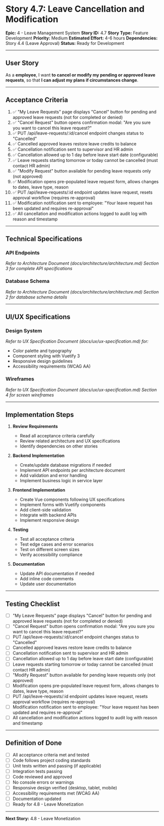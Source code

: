 # Story 4.7: Leave Cancellation and Modification

**Epic:** 4 - Leave Management System
**Story ID:** 4.7
**Story Type:** Feature Development
**Priority:** Medium
**Estimated Effort:** 4-6 hours
**Dependencies:** Story 4.4 (Leave Approval)
**Status:** Ready for Development

---

## User Story

As a **employee**,
I want **to cancel or modify my pending or approved leave requests**,
so that **I can adjust my plans if circumstances change**.

---

## Acceptance Criteria

1. ✅ "My Leave Requests" page displays "Cancel" button for pending and approved leave requests (not for completed or denied)
2. ✅ "Cancel Request" button opens confirmation modal: "Are you sure you want to cancel this leave request?"
3. ✅ PUT /api/leave-requests/:id/cancel endpoint changes status to "Cancelled"
4. ✅ Cancelled approved leaves restore leave credits to balance
5. ✅ Cancellation notification sent to supervisor and HR admin
6. ✅ Cancellation allowed up to 1 day before leave start date (configurable)
7. ✅ Leave requests starting tomorrow or today cannot be cancelled (must contact HR admin)
8. ✅ "Modify Request" button available for pending leave requests only (not approved)
9. ✅ Modification opens pre-populated leave request form, allows changes to dates, leave type, reason
10. ✅ PUT /api/leave-requests/:id endpoint updates leave request, resets approval workflow (requires re-approval)
11. ✅ Modification notification sent to employee: "Your leave request has been updated and requires re-approval"
12. ✅ All cancellation and modification actions logged to audit log with reason and timestamp

---

## Technical Specifications

### API Endpoints

*Refer to Architecture Document (docs/architecture/architecture.md) Section 3 for complete API specifications*

### Database Schema

*Refer to Architecture Document (docs/architecture/architecture.md) Section 2 for database schema details*

---

## UI/UX Specifications

### Design System

*Refer to UX Specification Document (docs/ux/ux-specification.md) for:*
- Color palette and typography
- Component styling with Vuetify 3
- Responsive design guidelines
- Accessibility requirements (WCAG AA)

### Wireframes

*Refer to UX Specification Document (docs/ux/ux-specification.md) Section 4 for screen wireframes*

---

## Implementation Steps

1. **Review Requirements**
   - Read all acceptance criteria carefully
   - Review related architecture and UX specifications
   - Identify dependencies on other stories

2. **Backend Implementation**
   - Create/update database migrations if needed
   - Implement API endpoints per architecture document
   - Add validation and error handling
   - Implement business logic in service layer

3. **Frontend Implementation**
   - Create Vue components following UX specifications
   - Implement forms with Vuetify components
   - Add client-side validation
   - Integrate with backend APIs
   - Implement responsive design

4. **Testing**
   - Test all acceptance criteria
   - Test edge cases and error scenarios
   - Test on different screen sizes
   - Verify accessibility compliance

5. **Documentation**
   - Update API documentation if needed
   - Add inline code comments
   - Update user documentation

---

## Testing Checklist

- [ ] "My Leave Requests" page displays "Cancel" button for pending and approved leave requests (not for completed or denied)
- [ ] "Cancel Request" button opens confirmation modal: "Are you sure you want to cancel this leave request?"
- [ ] PUT /api/leave-requests/:id/cancel endpoint changes status to "Cancelled"
- [ ] Cancelled approved leaves restore leave credits to balance
- [ ] Cancellation notification sent to supervisor and HR admin
- [ ] Cancellation allowed up to 1 day before leave start date (configurable)
- [ ] Leave requests starting tomorrow or today cannot be cancelled (must contact HR admin)
- [ ] "Modify Request" button available for pending leave requests only (not approved)
- [ ] Modification opens pre-populated leave request form, allows changes to dates, leave type, reason
- [ ] PUT /api/leave-requests/:id endpoint updates leave request, resets approval workflow (requires re-approval)
- [ ] Modification notification sent to employee: "Your leave request has been updated and requires re-approval"
- [ ] All cancellation and modification actions logged to audit log with reason and timestamp

---

## Definition of Done

- [ ] All acceptance criteria met and tested
- [ ] Code follows project coding standards
- [ ] Unit tests written and passing (if applicable)
- [ ] Integration tests passing
- [ ] Code reviewed and approved
- [ ] No console errors or warnings
- [ ] Responsive design verified (desktop, tablet, mobile)
- [ ] Accessibility requirements met (WCAG AA)
- [ ] Documentation updated
- [ ] Ready for 4.8 - Leave Monetization

---

**Next Story:** 4.8 - Leave Monetization
